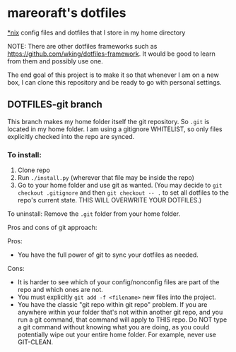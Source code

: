 # mareoraft's dotfiles

[*nix](https://en.wikipedia.org/wiki/Unix-like) config files and dotfiles that I store in my home directory

NOTE: There are other dotfiles frameworks such as https://github.com/wking/dotfiles-framework.  It would be good to learn from them and possibly use one.

The end goal of this project is to make it so that whenever I am on a new box, I can clone this repository and be ready to go with personal settings.



## DOTFILES-git branch

This branch makes my home folder itself the git repository.  So `.git` is located in my home folder.  I am using a gitignore WHITELIST, so only files explicitly checked into the repo are synced.

### To install:

  1. Clone repo
  2. Run `./install.py` (wherever that file may be inside the repo)
  3. Go to your home folder and use git as wanted.  (You may decide to `git checkout .gitignore` and then `git checkout -- .` to set all dotfiles to the repo's current state.  THIS WILL OVERWRITE YOUR DOTFILES.)

To uninstall: Remove the `.git` folder from your home folder.

Pros and cons of git approach:

Pros:

  * You have the full power of git to sync your dotfiles as needed.

Cons:

  * It is harder to see which of your config/nonconfig files are part of the repo and which ones are not.
  * You must explicitly `git add -f <filename>` new files into the project.
  * You have the classic "git repo within git repo" problem.  If you are anywhere within your folder that's not within another git repo, and you run a git command, that command will apply to THIS repo.  Do NOT type a git command without knowing what you are doing, as you could potentially wipe out your entire home folder.  For example, never use GIT-CLEAN.

